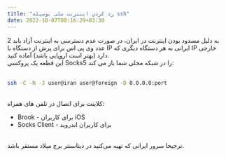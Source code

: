 ```yaml
---
title: "رد کردن اینترنت ملی بوسیله ssh"
date: 2022-10-07T08:16:29+03:30
---
```


به دلیل مسدود بودن اینترنت در ایران، در صورت عدم دسترسی به اینترنت آزاد باید 2 عدد وی پی اس برای پرش از دستگاه با IP ایرانی به هر دستگاه دیگری که IP خارجی دارد (بهتر است اروپایی باشد) آماده کنید.
\
این قطعه یک پروکسی Socks5 را در شبکه محلی شما باز می کند:
<br>
<br>
```bash
ssh -C -N -J user@iran user@foreign -D 0.0.0.0:port
```
\
کلاینت برای اتصال در تلفن های همراه:
- Brook - برای کاربران iOS
- Socks Client - برای کاربران اندروید

\
ترجیحا سرور ایرانی که تهیه می‌کنید در دیتاسنتر برج میلاد مستقر باشد.